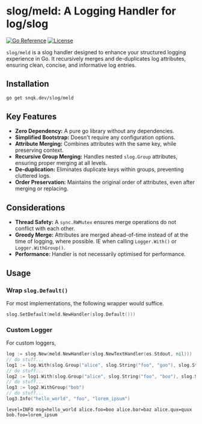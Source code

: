 # slog/meld: A Logging Handler for log/slog

[![Go Reference](https://pkg.go.dev/badge/snqk.dev/slog/meld.svg)](https://pkg.go.dev/snqk.dev/slog/meld)
[![License](https://img.shields.io/badge/License-MIT-blue.svg)](https://opensource.org/licenses/MIT)

`slog/meld` is a slog handler designed to enhance your structured logging experience in Go. It recursively merges and de-duplicates log attributes, ensuring clean, concise, and informative log entries.

## Installation

```bash
go get snqk.dev/slog/meld
```

## Key Features

* **Zero Dependency:** A pure go library without any dependencies.
* **Simplified Bootstrap:** Doesn't require any configuration options.
* **Attribute Merging:** Combines attributes with the same key, while preserving context.
* **Recursive Group Merging:**  Handles nested `slog.Group` attributes, ensuring proper merging at all levels.
* **De-duplication:** Eliminates duplicate keys within groups, preventing cluttered logs.
* **Order Preservation:** Maintains the original order of attributes, even after merging or replacing.

## Considerations

* **Thread Safety:** A `sync.RWMutex` ensures merge operations do not conflict with each other. 
* **Greedy Merge:** Attributes are merged ahead-of-time instead of at the time of logging, where possible. IE when calling `Logger.With()` or `Logger.WithGroup()`.
* **Performance:** Handler is not necessarily optimised for performance.

## Usage
### Wrap `slog.Default()`
For most implementations, the following wrapper would suffice.
```go
slog.SetDefault(meld.NewHandler(slog.Default()))
```

### Custom Logger
For custom loggers, 
```go
log := slog.New(meld.NewHandler(slog.NewTextHandler(os.Stdout, nil)))
// do stuff...
log1 := log.With(slog.Group("alice", slog.String("foo", "goo"), slog.String("bar", "baz")))
// do stuff...
log2 := log1.With(slog.Group("alice", slog.String("foo", "boo"), slog.String("qux", "quux")))
// do stuff...
log3 := log2.WithGroup("bob")
// do stuff...
log3.Info("hello_world", "foo", "lorem_ipsum")
```

```console
level=INFO msg=hello_world alice.foo=boo alice.bar=baz alice.qux=quux bob.foo=lorem_ipsum
```